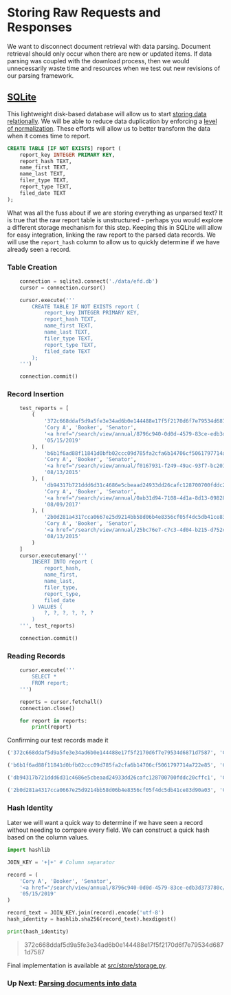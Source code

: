 # Storing Raw Requests and Responses

We want to disconnect document retrieval with data parsing. Document retrieval should only occur when there are new or updated items. If data parsing was coupled with the download process, then we would unnecessarily waste time and resources when we test out new revisions of our parsing framework.

## [SQLite](https://docs.python.org/3/library/sqlite3.html)
This lightweight disk-based database will allow us to start [storing data relationally](https://en.wikipedia.org/wiki/Relational_database). We will be able to reduce data duplication by enforcing a [level of normalization](https://en.wikipedia.org/wiki/Database_normalization). These efforts will allow us to better transform the data when it comes time to report.

```SQL
CREATE TABLE [IF NOT EXISTS] report (
    report_key INTEGER PRIMARY KEY,
    report_hash TEXT,
    name_first TEXT,
    name_last TEXT,
    filer_type TEXT,
    report_type TEXT,
    filed_date TEXT
);
```
What was all the fuss about if we are storing everything as unparsed text? It is true that the raw report table is unstructured - perhaps you would explore a different storage mechanism for this step. Keeping this in SQLite will allow for easy integration, linking the raw report to the parsed data records. We will use the `report_hash` column to allow us to quickly determine if we have already seen a record.

### Table Creation
```python
    connection = sqlite3.connect('./data/efd.db')
    cursor = connection.cursor()

    cursor.execute('''
        CREATE TABLE IF NOT EXISTS report (
            report_key INTEGER PRIMARY KEY,
            report_hash TEXT,
            name_first TEXT,
            name_last TEXT,
            filer_type TEXT,
            report_type TEXT,
            filed_date TEXT
        );
    ''')

    connection.commit()
```
### Record Insertion
```python
    test_reports = [
        (
            '372c668ddaf5d9a5fe3e34ad6b0e144488e17f5f2170d6f7e79534d6871d7587',
            'Cory A', 'Booker', 'Senator',
            '<a href="/search/view/annual/8796c940-0d0d-4579-83ce-edb3d373780c/" target="_blank">Annual Report for CY 2018</a>',
            '05/15/2019'
        ), (
            'b6b1f6ad88f11841d0bfb02ccc09d785fa2cfa6b14706cf5061797714a722e85',
            'Cory A', 'Booker', 'Senator',
            '<a href="/search/view/annual/f0167931-f249-49ac-93f7-bc2013e48a27/" target="_blank">Annual Report for CY 2014</a>',
            '08/13/2015'
        ), (
            'db94317b721ddd6d31c4686e5cbeaad24933dd26cafc128700700fddc20cffc1',
            'Cory A', 'Booker', 'Senator',
            '<a href="/search/view/annual/0ab31d94-7108-4d1a-8d13-098284271d5f/" target="_blank">Annual Report for CY 2016</a>',
            '08/09/2017'
        ), (
            '2b0d281a4317cca0667e25d9214bb58d06b4e8356cf05f4dc5db41ce83d90a03',
            'Cory A', 'Booker', 'Senator',
            '<a href="/search/view/annual/25bc76e7-c7c3-4d04-b215-d752c94dd47a/" target="_blank">Annual Report for CY 2013 (Amendment 1)</a>',
            '08/13/2015'
        )
    ]
    cursor.executemany('''
        INSERT INTO report (
            report_hash,
            name_first,
            name_last,
            filer_type,
            report_type,
            filed_date
        ) VALUES (
            ?, ?, ?, ?, ?, ?
        )
    ''', test_reports)

    connection.commit()
```
### Reading Records
```python
    cursor.execute('''
        SELECT *
        FROM report;
    ''')

    reports = cursor.fetchall()
    connection.close()

    for report in reports:
        print(report)
```
Confirming our test records made it 
```python
('372c668ddaf5d9a5fe3e34ad6b0e144488e17f5f2170d6f7e79534d6871d7587', 'Cory A', 'Booker', 'Senator', '<a href="/search/view/annual/8796c940-0d0d-4579-83ce-edb3d373780c/" target="_blank">Annual Report for CY 2018</a>', '05/15/2019')

('b6b1f6ad88f11841d0bfb02ccc09d785fa2cfa6b14706cf5061797714a722e85', 'Cory A', 'Booker', 'Senator', '<a href="/search/view/annual/f0167931-f249-49ac-93f7-bc2013e48a27/" target="_blank">Annual Report for CY 2014</a>', '08/13/2015')

('db94317b721ddd6d31c4686e5cbeaad24933dd26cafc128700700fddc20cffc1', 'Cory A', 'Booker', 'Senator', '<a href="/search/view/annual/0ab31d94-7108-4d1a-8d13-098284271d5f/" target="_blank">Annual Report for CY 2016</a>', '08/09/2017')

('2b0d281a4317cca0667e25d9214bb58d06b4e8356cf05f4dc5db41ce83d90a03', 'Cory A', 'Booker', 'Senator', '<a href="/search/view/annual/25bc76e7-c7c3-4d04-b215-d752c94dd47a/" target="_blank">Annual Report for CY 2013 (Amendment 1)</a>', '08/13/2015')
```

### Hash Identity
Later we will want a quick way to determine if we have seen a record without needing to compare every field. We can construct a quick hash based on the column values.
```python
import hashlib

JOIN_KEY = '+|+' # Column separator

record = (
    'Cory A', 'Booker', 'Senator',
    '<a href="/search/view/annual/8796c940-0d0d-4579-83ce-edb3d373780c/" target="_blank">Annual Report for CY 2018</a>',
    '05/15/2019'
)

record_text = JOIN_KEY.join(record).encode('utf-8')
hash_identity = hashlib.sha256(record_text).hexdigest()

print(hash_identity)
```
>372c668ddaf5d9a5fe3e34ad6b0e144488e17f5f2170d6f7e79534d6871d7587

Final implementation is available at [src/store/storage.py](../src/store/storage.py).

### Up Next: [Parsing documents into data](./Process_03_Parse.md)
